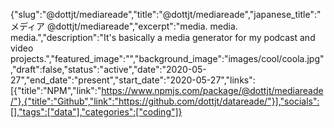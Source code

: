 {"slug":"@dottjt/mediareade","title":"@dottjt/mediareade","japanese_title":"メディア @dottjt/mediareade","excerpt":"media. media. media.","description":"It's basically a media generator for my podcast and video projects.","featured_image":"","background_image":"images/cool/coola.jpg","draft":false,"status":"active","date":"2020-05-27","end_date":"present","start_date":"2020-05-27","links":[{"title":"NPM","link":"https://www.npmjs.com/package/@dottjt/mediareade/"},{"title":"Github","link":"https://github.com/dottjt/datareade/"}],"socials":[],"tags":["data"],"categories":["coding"]}